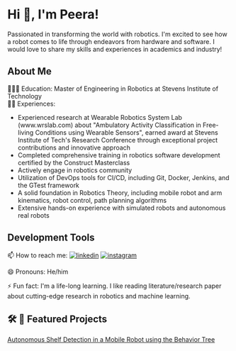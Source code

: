 # Hi 👋, I'm Peera! 

<p>Passionated in transforming the world with robotics. I'm excited to see how a robot comes to life through endeavors from hardware and software. I would love to share my skills and experiences in academics and industry!</p>

## About Me
<p>👨🏼‍🎓 Education: Master of Engineering in Robotics at Stevens Institute of Technology<br>
👩‍💻 Experiences:<br>
<ul>
    <li>Experienced research at Wearable Robotics System Lab (www.wrslab.com) about "Ambulatory Activity Classification in Free-living Conditions using Wearable Sensors", earned award at Stevens Institute of Tech's Research Conference through exceptional project contributions and innovative approach</li>
    <li>Completed comprehensive training in robotics software development certified by the Construct Masterclass</li>
    <li>Actively engage in robotics community</li>
    <li>Utilization of DevOps tools for CI/CD, including Git, Docker, Jenkins, and the GTest framework</li>
    <li>A solid foundation in Robotics Theory, including mobile robot and arm kinematics, robot control, path planning algorithms</li>
    <li>Extensive hands-on experience with simulated robots and autonomous real robots</li>
</ul>

## Development Tools

📫 How to reach me: [![linkedin](https://img.shields.io/badge/linkedin-0A66C2?style=for-the-badge&logo=linkedin&logoColor=white)](https://www.linkedin.com/in/peera-tienthong-a01b12142/)
[![instagram](https://img.shields.io/badge/instagram-1DA1F2?style=for-the-badge&logo=instagram)](https://www.instagram.com/pheera.t/?igshid=NDk5N2NlZjQ%3D)<br>

😄 Pronouns: He/him<br>

⚡️ Fun fact: I'm a life-long learning. I like reading literature/research paper about cutting-edge research in robotics and machine learning.</p>

## 🛠 🤖 Featured Projects

[Autonomous Shelf Detection in a Mobile Robot using the Behavior Tree](https://github.com/ptientho/RB-1-warehouse-navigation)


